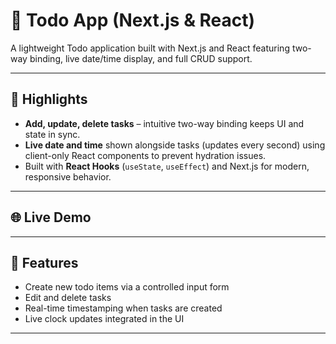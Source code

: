 # 📝 Todo App (Next.js & React)

A lightweight Todo application built with Next.js and React featuring two-way binding, live date/time display, and full CRUD support.

---

## 🚀 Highlights

- **Add, update, delete tasks** – intuitive two-way binding keeps UI and state in sync.
- **Live date and time** shown alongside tasks (updates every second) using client-only React components to prevent hydration issues.
- Built with **React Hooks** (`useState`, `useEffect`) and Next.js for modern, responsive behavior.

---

## 🌐 Live Demo

---

## 🧩 Features

- Create new todo items via a controlled input form  
- Edit and delete tasks  
- Real-time timestamping when tasks are created  
- Live clock updates integrated in the UI

---

